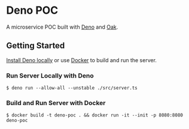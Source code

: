 # Deno POC

A microservice POC built with [Deno](https://github.com/denoland/deno) and
[Oak](https://github.com/oakserver/oak).

## Getting Started

[Install Deno locally](https://deno.land/#installation) or use
[Docker](https://www.docker.com/products/docker-desktop) to build and run the
server.

### Run Server Locally with Deno

```
$ deno run --allow-all --unstable ./src/server.ts
```

### Build and Run Server with Docker

```
$ docker build -t deno-poc . && docker run -it --init -p 8080:8080 deno-poc
```
